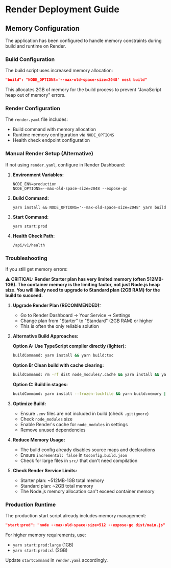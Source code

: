 # Render Deployment Guide

## Memory Configuration

The application has been configured to handle memory constraints during build and runtime on Render.

### Build Configuration

The build script uses increased memory allocation:
```json
"build": "NODE_OPTIONS='--max-old-space-size=2048' nest build"
```

This allocates 2GB of memory for the build process to prevent "JavaScript heap out of memory" errors.

### Render Configuration

The `render.yaml` file includes:
- Build command with memory allocation
- Runtime memory configuration via `NODE_OPTIONS`
- Health check endpoint configuration

### Manual Render Setup (Alternative)

If not using `render.yaml`, configure in Render Dashboard:

1. **Environment Variables:**
   ```
   NODE_ENV=production
   NODE_OPTIONS=--max-old-space-size=2048 --expose-gc
   ```

2. **Build Command:**
   ```
   yarn install && NODE_OPTIONS='--max-old-space-size=2048' yarn build
   ```

3. **Start Command:**
   ```
   yarn start:prod
   ```

4. **Health Check Path:**
   ```
   /api/v1/health
   ```

### Troubleshooting

If you still get memory errors:

⚠️ **CRITICAL: Render Starter plan has very limited memory (often 512MB-1GB). The container memory is the limiting factor, not just Node.js heap size. You will likely need to upgrade to Standard plan (2GB RAM) for the build to succeed.**

1. **Upgrade Render Plan (RECOMMENDED):**
   - Go to Render Dashboard → Your Service → Settings
   - Change plan from "Starter" to "Standard" (2GB RAM) or higher
   - This is often the only reliable solution

2. **Alternative Build Approaches:**

   **Option A: Use TypeScript compiler directly (lighter):**
   ```bash
   buildCommand: yarn install && yarn build:tsc
   ```

   **Option B: Clean build with cache clearing:**
   ```bash
   buildCommand: rm -rf dist node_modules/.cache && yarn install && yarn build:memory
   ```

   **Option C: Build in stages:**
   ```bash
   buildCommand: yarn install --frozen-lockfile && yarn build:memory || yarn build
   ```

3. **Optimize Build:**
   - Ensure `.env` files are not included in build (check `.gitignore`)
   - Check `node_modules` size
   - Enable Render's cache for `node_modules` in settings
   - Remove unused dependencies

4. **Reduce Memory Usage:**
   - The build config already disables source maps and declarations
   - Ensure `incremental: false` in `tsconfig.build.json`
   - Check for large files in `src/` that don't need compilation

5. **Check Render Service Limits:**
   - Starter plan: ~512MB-1GB total memory
   - Standard plan: ~2GB total memory  
   - The Node.js memory allocation can't exceed container memory

### Production Runtime

The production start script already includes memory management:
```json
"start:prod": "node --max-old-space-size=512 --expose-gc dist/main.js"
```

For higher memory requirements, use:
- `yarn start:prod:large` (1GB)
- `yarn start:prod:xl` (2GB)

Update `startCommand` in `render.yaml` accordingly.

